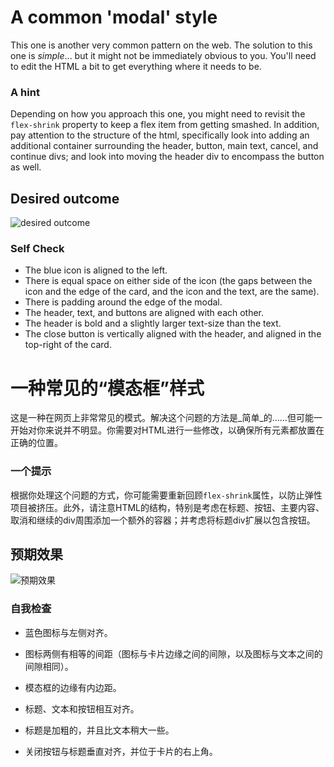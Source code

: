 # A common 'modal' style
This one is another very common pattern on the web. The solution to this one is _simple_... but it might not be immediately obvious to you. You'll need to edit the HTML a bit to get everything where it needs to be.

### A hint
Depending on how you approach this one, you might need to revisit the `flex-shrink` property to keep a flex item from getting smashed. In addition, pay attention to the structure of the html, specifically look into adding an additional container surrounding the header, button, main text, cancel, and continue divs; and look into moving the header div to encompass the button as well.

## Desired outcome

![desired outcome](./desired-outcome.png)

### Self Check

- The blue icon is aligned to the left.
- There is equal space on either side of the icon (the gaps between the icon and the edge of the card, and the icon and the text, are the same).
- There is padding around the edge of the modal.
- The header, text, and buttons are aligned with each other.
- The header is bold and a slightly larger text-size than the text.
- The close button is vertically aligned with the header, and aligned in the top-right of the card.


# 一种常见的“模态框”样式

这是一种在网页上非常常见的模式。解决这个问题的方法是_简单_的……但可能一开始对你来说并不明显。你需要对HTML进行一些修改，以确保所有元素都放置在正确的位置。

### 一个提示

根据你处理这个问题的方式，你可能需要重新回顾`flex-shrink`属性，以防止弹性项目被挤压。此外，请注意HTML的结构，特别是考虑在标题、按钮、主要内容、取消和继续的div周围添加一个额外的容器；并考虑将标题div扩展以包含按钮。

## 预期效果

![预期效果](./desired-outcome.png)

### 自我检查

- 蓝色图标与左侧对齐。

- 图标两侧有相等的间距（图标与卡片边缘之间的间隙，以及图标与文本之间的间隙相同）。

- 模态框的边缘有内边距。

- 标题、文本和按钮相互对齐。

- 标题是加粗的，并且比文本稍大一些。

- 关闭按钮与标题垂直对齐，并位于卡片的右上角。